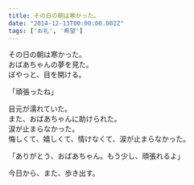 ```yaml
---
title: その日の朝は寒かった。
date: "2014-12-13T00:00:00.002Z"
tags: ['お礼', '希望']
---
```


その日の朝は寒かった。  
おばあちゃんの夢を見た。  
ぼやっと、目を開ける。

「頑張ったね」

目元が濡れていた。  
また、おばあちゃんに助けられた。  
涙が止まらなかった。  
悔しくて、嬉しくて、情けなくて、涙が止まらなかった。

「ありがとう、おばあちゃん。もう少し、頑張れるよ」

今日から、また、歩き出す。
